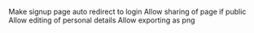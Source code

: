 Make signup page auto redirect to login
Allow sharing of page if public
Allow editing of personal details
Allow exporting as png